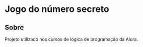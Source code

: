 <h1> Jogo do número secreto</h1>

<h2>Sobre</h2>
<p>Projeto utilizado nos cursos de lógica de programação da Alura.</p>
